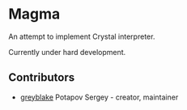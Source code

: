 # Magma

An attempt to implement Crystal interpreter.

Currently under hard development.

## Contributors

- [greyblake](https://github.com/greyblake) Potapov Sergey - creator, maintainer
